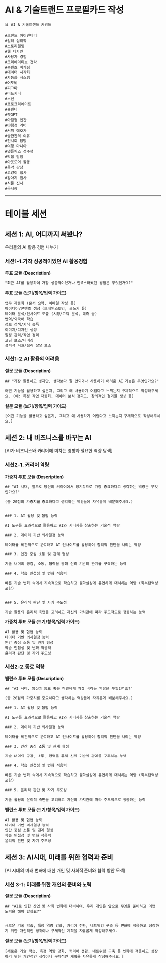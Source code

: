 # AI & 기술트랜드 프로필카드 작성

```
📊 AI & 기술트랜드 키워드

#브랜드 아이덴티티
#컬러 심리학
#스토리텔링
#웹 디자인
#사용자 경험
#크리에이티브 전략
#콘텐츠 마케팅
#데이터 시각화
#자동화 시스템
#어도비
#피그마
#미드저니
#노션
#프로크리에이트
#블렌더
#챗GPT
#아침형 인간
#야행성 러버
#커피 애호가
#술한잔의 여유
#전시회 탐방
#여행 마니아
#넷플릭스 정주행
#맛집 탐험
#아웃도어 활동
#음악 감상
#고양이 집사
#강아지 집사
#식물 집사
#독서광
```


---
# 테이블 세션

## 세션 1: AI, 어디까지 써봤나?

우리들의 AI 활용 경험 나누기

### 세션1-1.가작 성공적이었던 AI 활용경험

<!-- 모듈 선택: [투표|설문|가중치 투표|밸런스 투표] 중 택1하여 아래 내용을 작성하세요. -->
**투표 모듈 (Description)**
```
"최근 AI를 활용하여 가장 성공적이었거나 만족스러웠던 경험은 무엇인가요?"
```

**투표 모듈 (보기/항목/입력 가이드)**
```
업무 자동화 (문서 요약, 이메일 작성 등)
아이디어/콘텐츠 생성 (브레인스토밍, 글쓰기 등)
데이터 분석/인사이트 도출 (시장/고객 분석, 예측 등)
번역/외국어 학습
정보 검색/지식 습득
이미지/디자인 생성
일정 관리/작업 정리
코딩 보조/디버깅
정서적 지원/심리 상담 보조
```

### 세션1-2.AI 활용의 어려움

<!-- 모듈 선택: [투표|설문|가중치 투표|밸런스 투표] 중 택1하여 아래 내용을 작성하세요. -->
**설문 모듈 (Description)**
```
## "가장 활용하고 싶지만, 생각보다 잘 안되거나 사용하기 어려운 AI 기능은 무엇인가요?"

어떤 기능을 활용하고 싶은지, 그리고 왜 사용하기 어렵다고 느끼는지 구체적으로 작성해주세요. (예: 특정 작업 자동화, 데이터 분석 정확도, 창의적인 결과물 생성 등)

```

**설문 모듈 (보기/항목/입력 가이드)**
```
[어떤 기능을 활용하고 싶은지, 그리고 왜 사용하기 어렵다고 느끼는지 구체적으로 작성해주세요.]
```


## 세션 2: 내 비즈니스를 바꾸는 AI

[AI가 비즈니스와 커리어에 미치는 영향과 필요한 역량 탐색]

### 세션2-1. 커리어 역량

<!-- 모듈 선택: [투표|설문|가중치 투표|밸런스 투표] 중 택1하여 아래 내용을 작성하세요. -->
**가중치 투표 모듈 (Description)**
```
## "AI 시대, 앞으로 당신의 커리어에서 장기적으로 가장 중요하다고 생각하는 역량은 무엇인가요?"

(총 20점의 가중치를 중요하다고 생각하는 역량들에 자유롭게 배분해주세요.)


### 1. AI 활용 및 협업 능력

AI 도구를 효과적으로 활용하고 AI와 시너지를 창출하는 기술적 역량

### 2. 데이터 기반 의사결정 능력

데이터를 비판적으로 분석하고 AI 인사이트를 활용하여 합리적 판단을 내리는 역량

### 3. 인간 중심 소통 및 관계 형성

기술 너머의 공감, 소통, 협력을 통해 신뢰 기반의 관계를 구축하는 능력

### 4. 학습 민첩성 및 변화 적응력

빠른 기술 변화 속에서 지속적으로 학습하고 불확실성에 유연하게 대처하는 역량 (회복탄력성 포함)


### 5. 윤리적 판단 및 자기 주도성

기술 활용의 윤리적 측면을 고려하고 자신의 가치관에 따라 주도적으로 행동하는 능력
```

**가중치 투표 모듈 (보기/항목/입력 가이드)**
```
AI 활용 및 협업 능력
데이터 기반 의사결정 능력
인간 중심 소통 및 관계 형성
학습 민첩성 및 변화 적응력
윤리적 판단 및 자기 주도성
```

### 세션2-2.동료 역량

<!-- 모듈 선택: [투표|설문|가중치 투표|밸런스 투표] 중 택1하여 아래 내용을 작성하세요. -->
**밸런스 투표 모듈 (Description)**
```
## "AI 시대, 당신의 동료 혹은 직원에게 가장 바라는 역량은 무엇인가요?"

(총 20점의 가중치를 중요하다고 생각하는 역량들에 자유롭게 배분해주세요.)

### 1. AI 활용 및 협업 능력

AI 도구를 효과적으로 활용하고 AI와 시너지를 창출하는 기술적 역량

### 2. 데이터 기반 의사결정 능력

데이터를 비판적으로 분석하고 AI 인사이트를 활용하여 합리적 판단을 내리는 역량

### 3. 인간 중심 소통 및 관계 형성

기술 너머의 공감, 소통, 협력을 통해 신뢰 기반의 관계를 구축하는 능력

### 4. 학습 민첩성 및 변화 적응력

빠른 기술 변화 속에서 지속적으로 학습하고 불확실성에 유연하게 대처하는 역량 (회복탄력성 포함)

### 5. 윤리적 판단 및 자기 주도성

기술 활용의 윤리적 측면을 고려하고 자신의 가치관에 따라 주도적으로 행동하는 능력
```

**밸런스 투표 모듈 (보기/항목/입력 가이드)**
```
AI 활용 및 협업 능력
데이터 기반 의사결정 능력
인간 중심 소통 및 관계 형성
학습 민첩성 및 변화 적응력
윤리적 판단 및 자기 주도성
```


## 세션 3: AI시대, 미래를 위한 협력과 준비

[AI 시대의 미래 변화에 대한 개인 및 사회적 준비와 협력 방안 모색]

### 세션 3-1: 미래를 위한 개인의 준비와 노력

<!-- 모듈 선택: [투표|설문|가중치 투표|밸런스 투표] 중 택1하여 아래 내용을 작성하세요. -->
**설문 모듈 (Description)**
```
## "AI로 인한 산업 및 사회 변화에 대비하여, 우리 개인은 앞으로 무엇을 준비하고 어떤 노력을 해야 할까요?"


새로운 기술 학습, 특정 역량 강화, 커리어 전환, 네트워킹 구축 등 변화에 적응하고 성장하기 위한 개인적인 생각이나 구체적인 계획을 자유롭게 작성해주세요.
```

**설문 모듈 (보기/항목/입력 가이드)**
```
[새로운 기술 학습, 특정 역량 강화, 커리어 전환, 네트워킹 구축 등 변화에 적응하고 성장하기 위한 개인적인 생각이나 구체적인 계획을 자유롭게 작성해주세요.]
```

